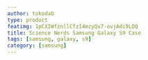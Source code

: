 ```yaml
---
author: tokodab
type: product
featimg: 1pCXIWfznllCfzI4mzyQv7-ovjAdi9LDQ
title: Science Nerds Samsung Galaxy S9 Case
tags: [samsung, galaxy, s9]
category: [samsung]
---
```

